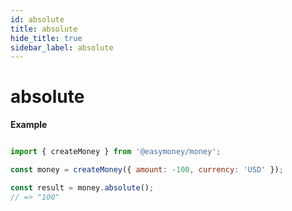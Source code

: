 ```yaml
---
id: absolute
title: absolute
hide_title: true
sidebar_label: absolute
---
```


# absolute

**Example**

```js

import { createMoney } from '@easymoney/money';

const money = createMoney({ amount: -100, currency: 'USD' });

const result = money.absolute();
// => "100"

```
